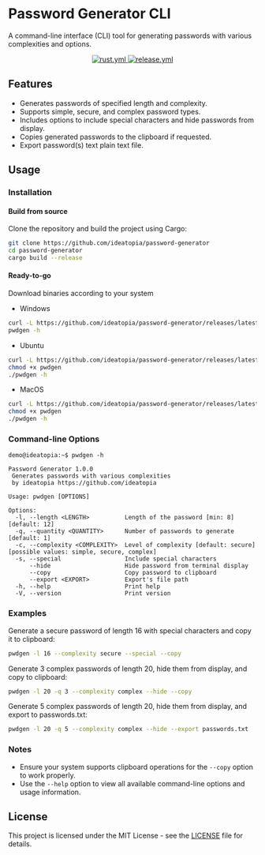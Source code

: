 # Password Generator CLI

A command-line interface (CLI) tool for generating passwords with various complexities and options.

<p align="center">
    <a href="https://github.com/ideatopia/password-generator/actions/workflows/rust.yml">
        <img src="https://github.com/ideatopia/password-generator/actions/workflows/rust.yml/badge.svg" alt="rust.yml">
    </a>
    <a href="https://github.com/ideatopia/password-generator/actions/workflows/release.yml">
        <img src="https://github.com/ideatopia/password-generator/actions/workflows/release.yml/badge.svg" alt="release.yml">
    </a>
</p>

## Features

- Generates passwords of specified length and complexity.
- Supports simple, secure, and complex password types.
- Includes options to include special characters and hide passwords from display.
- Copies generated passwords to the clipboard if requested.
- Export password(s) text plain text file.

## Usage

### Installation

#### Build from source

Clone the repository and build the project using Cargo:

```bash
git clone https://github.com/ideatopia/password-generator
cd password-generator
cargo build --release
```

#### Ready-to-go

Download binaries according to your system

- Windows
```bash
curl -L https://github.com/ideatopia/password-generator/releases/latest/download/pwdgen-windows.exe -o pwdgen
pwdgen -h
```

- Ubuntu
```bash
curl -L https://github.com/ideatopia/password-generator/releases/latest/download/pwdgen-ubuntu -o pwdgen
chmod +x pwdgen
./pwdgen -h
```

- MacOS
```bash
curl -L https://github.com/ideatopia/password-generator/releases/latest/download/pwdgen-macos -o pwdgen
chmod +x pwdgen
./pwdgen -h
```

### Command-line Options

```
demo@ideatopia:~$ pwdgen -h

Password Generator 1.0.0
 Generates passwords with various complexities
 by ideatopia https://github.com/ideatopia

Usage: pwdgen [OPTIONS]

Options:
  -l, --length <LENGTH>          Length of the password [min: 8] [default: 12]
  -q, --quantity <QUANTITY>      Number of passwords to generate [default: 1]
  -c, --complexity <COMPLEXITY>  Level of complexity [default: secure] [possible values: simple, secure, complex]
  -s, --special                  Include special characters
      --hide                     Hide password from terminal display
      --copy                     Copy password to clipboard
      --export <EXPORT>          Export's file path
  -h, --help                     Print help
  -V, --version                  Print version
```

### Examples

Generate a secure password of length 16 with special characters and copy it to clipboard:

```bash
pwdgen -l 16 --complexity secure --special --copy
```

Generate 3 complex passwords of length 20, hide them from display, and copy to clipboard:

```bash
pwdgen -l 20 -q 3 --complexity complex --hide --copy
```

Generate 5 complex passwords of length 20, hide them from display, and export to passwords.txt:

```bash
pwdgen -l 20 -q 5 --complexity complex --hide --export passwords.txt
```

### Notes

- Ensure your system supports clipboard operations for the `--copy` option to work properly.
- Use the `--help` option to view all available command-line options and usage information.

## License

This project is licensed under the MIT License - see the [LICENSE](LICENSE) file for details.
